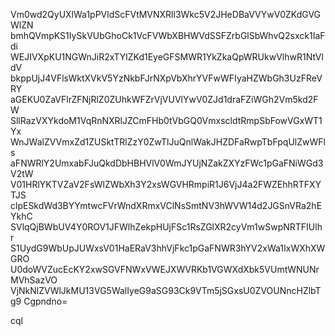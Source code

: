 Vm0wd2QyUXlWa1pPVldScFVtMVNXRll3Wkc5V2JHeDBaVVYwV0ZKdGVGWlZN
bmhQVmpKS1IySkVUbGhoCk1VcFVWbXBHWVdSSFZrbGlSbWhvQ2sxck1IaFdi
WEJIVXpKU1NGWnJiR2xTYlZKd1EyeGFSMWR1YkZkaQpWRUkwVlhwR1NtVldV
bkppUjJ4VFlsWktXVkV5YzNkbFJrNXpVbXhrYVFwWFIyaHZWbGh3UzFReVRY
aGEKU0ZaVFlrZFNjRlZ0ZUhkWFZrVjVUVlYwV0ZJd1draFZiWGh2Vm5kd2FW
SllRazVXYkdoM1VqRnNXRlJZCmFHb0tVbGQ0VmxscldtRmpSbFowVGxWT1Yx
WnJWalZVVmxZd1ZUSktTRlZzY0ZwTlJuQnlWakJHZDFaRwpTbFpqUlZwWFls
aFNWRlY2UmxabFJuQkdDbHBHVlV0WmJYUjNZakZXYzFWc1pGaFNiWGd3V2tW
V01HRlYKTVZaV2FsWlZWbXh3Y2xsWGVHRmpiR1J6VjJ4a2FWZEhhRTFXYTJS
clpESkdWd3BYYmtwcFVrWndXRmxVClNsSmtNV3hWVW14d2JGSnVRa2hEYkhC
SVlqQjBWbUV4Y0ROV1JFWlhZekpHUjFSc1RsZGlXR2cyVm1wSwpNRTFIUlhr
S1UydG9WbUpJUWxsV01HaERaV3hhVjFkc1pGaFNWR3hYV2xWa1IxWXhXWGRO
U0doWVZucEcKY2xwSGVFNWxVWEJXWVRKb1VGWXdXbk5VUmtWNUNrMVhSazVO
VjNkNlZVWlJkMU13VG5WalIyeG9aSG93Ck9VTm5jSGxsU0ZVOUNncHZlbTg9
Cgpndno=

cql